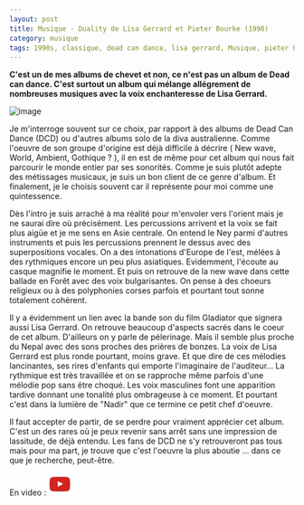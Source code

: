 ```yaml
---
layout: post
title: Musique - Duality de Lisa Gerrard et Pieter Bourke (1998)
category: musique
tags: 1990s, classique, dead can dance, lisa gerrard, Musique, pieter bourke, world
---
```

**C'est un de mes albums de chevet et non, ce n'est pas un album de Dead can dance. C'est surtout un album qui mélange allégrement de nombreuses musiques avec la voix enchanteresse de Lisa Gerrard.**

![image](https://filedn.eu/llqi9IBxlYouGRXYG2xlROb/img/2018/duality.jpg)

Je m'interroge souvent sur ce choix, par rapport à des albums de Dead Can Dance (DCD) ou d'autres albums solo de la diva australienne. Comme l'oeuvre de son groupe d'origine est déjà difficile à décrire ( New wave, World, Ambient, Gothique ? ), il en est de même pour cet album qui nous fait parcourir le monde entier par ses sonorités. Comme je suis plutôt adepte des métissages musicaux, je suis un bon client de ce genre d'album. Et finalement, je le choisis souvent car il représente pour moi comme une quintessence. 

Dès l'intro je suis arraché à ma réalité pour m'envoler vers l'orient mais je ne saurai dire où précisément. Les percussions arrivent et la voix se fait plus aigüe et je me sens en Asie centrale. On entend le Ney parmi d'autres instruments et puis les percussions prennent le dessus avec des superpositions vocales. On a des intonations d'Europe de l'est, mélées à des rythmiques encore un peu plus asiatiques. Evidemment, l'écoute au casque magnifie le moment. Et puis on retrouve de la new wave dans cette ballade en Forêt avec des voix bulgarisantes. On pense à des choeurs religieux ou à des polyphonies corses parfois et pourtant tout sonne totalement cohérent. 

Il y a évidemment un lien avec la bande son du film Gladiator que signera aussi Lisa Gerrard. On retrouve beaucoup d'aspects sacrés dans le coeur de cet album. D'ailleurs on y parle de pélerinage. Mais il semble plus proche du Nepal avec des sons proches des prières de bonzes. La voix de Lisa Gerrard est plus ronde pourtant, moins grave. Et que dire de ces mélodies lancinantes, ses rires d'enfants qui emporte l'imaginaire de l'auditeur... La rythmique est très travaillée et on se rapproche même parfois d'une mélodie pop sans être choqué. Les voix masculines font une apparition tardive donnant une tonalité plus ombrageuse à ce moment. Et pourtant c'est dans la lumière de "Nadir" que ce termine ce petit chef d'oeuvre.

Il faut accepter de partir, de se perdre pour vraiment apprécier cet album. C'est un des rares où je peux revenir sans arrêt sans une impression de lassitude, de déjà entendu. Les fans de DCD ne s'y retrouveront pas tous mais pour ma part, je trouve que c'est l'oeuvre la plus aboutie ... dans ce que je recherche, peut-être.

En video : [![video](/images/youtube.png)](https://www.youtube.com/watch?v=BoXsxYf2UMA)


